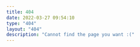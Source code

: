 ```yaml
---
title: 404
date: 2022-03-27 09:54:10
type: "404"
layout: "404"
description: "Cannot find the page you want :("
---
```

